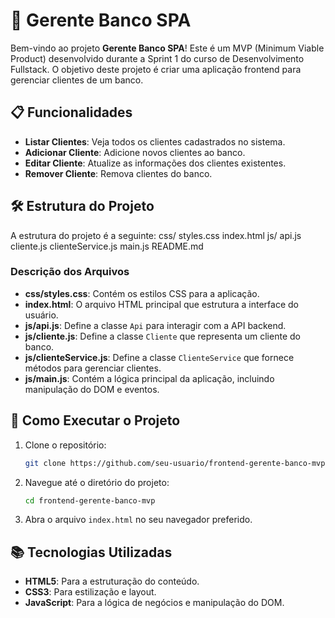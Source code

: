 # 💼 Gerente Banco SPA

Bem-vindo ao projeto **Gerente Banco SPA**! Este é um MVP (Minimum Viable Product) desenvolvido durante a Sprint 1 do curso de Desenvolvimento Fullstack. O objetivo deste projeto é criar uma aplicação frontend para gerenciar clientes de um banco.

## 📋 Funcionalidades

- **Listar Clientes**: Veja todos os clientes cadastrados no sistema.
- **Adicionar Cliente**: Adicione novos clientes ao banco.
- **Editar Cliente**: Atualize as informações dos clientes existentes.
- **Remover Cliente**: Remova clientes do banco.

## 🛠️ Estrutura do Projeto

A estrutura do projeto é a seguinte:
css/ styles.css index.html js/ api.js cliente.js clienteService.js main.js README.md

### Descrição dos Arquivos

- **css/styles.css**: Contém os estilos CSS para a aplicação.
- **index.html**: O arquivo HTML principal que estrutura a interface do usuário.
- **js/api.js**: Define a classe `Api` para interagir com a API backend.
- **js/cliente.js**: Define a classe `Cliente` que representa um cliente do banco.
- **js/clienteService.js**: Define a classe `ClienteService` que fornece métodos para gerenciar clientes.
- **js/main.js**: Contém a lógica principal da aplicação, incluindo manipulação do DOM e eventos.

## 🚀 Como Executar o Projeto

1. Clone o repositório:
    ```sh
    git clone https://github.com/seu-usuario/frontend-gerente-banco-mvp.git
    ```

2. Navegue até o diretório do projeto:
    ```sh
    cd frontend-gerente-banco-mvp
    ```

3. Abra o arquivo `index.html` no seu navegador preferido.

## 📚 Tecnologias Utilizadas

- **HTML5**: Para a estruturação do conteúdo.
- **CSS3**: Para estilização e layout.
- **JavaScript**: Para a lógica de negócios e manipulação do DOM.